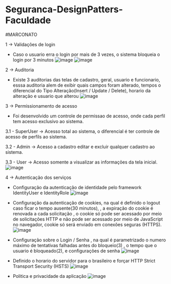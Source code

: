 # Seguranca-DesignPatters-Faculdade

#MARCONATO

1 -> Validações de login
  - Caso o usuario erra o login por mais de 3 vezes, o sistema bloqueia o login por 3 minutos
   ![image](https://github.com/LucasMatheus144/Seguranca-DesignPatters-Faculdade/assets/79222732/92e0c1a6-f5c4-4bf7-be93-3b2f827ca458)  ![image](https://github.com/LucasMatheus144/Seguranca-DesignPatters-Faculdade/assets/79222732/0b074747-fcbb-4961-8bff-fcf157d4ccd0)


    
2 -> Auditoria
  - Existe 3 auditorias das telas de cadastro, geral, usuario e funcionario, esssa auditoria alem de exibir quais campos foram alterado, tempos  o diferencial do Tipo Alteração(Insert / Update / Delete), horario da alteração e usuario que alterou
   ![image](https://github.com/LucasMatheus144/Seguranca-DesignPatters-Faculdade/assets/79222732/a59f3139-98ee-4e18-8c27-b8c45ef7a20c)

3 -> Permissionamento de acesso
  - Foi desenvolvido um controle de permissao de acesso, onde cada perfil tem acesso exclusivo ao sistema.
    
   3.1 - SuperUser -> Acesso total ao sistema, o diferencial é ter controle de acesso de perfils ao sistema.
    
   3.2 - Admin -> Acesso a cadastro editar e excluir qualquer cadastro ao sistema.
  
   3.3 - User -> Acesso somente a visualizar as informações da tela inicial.
  ![image](https://github.com/LucasMatheus144/Seguranca-DesignPatters-Faculdade/assets/79222732/86082463-77c4-4427-9ec3-db97bca3c1fd)

4 -> Autenticação dos serviços
  - Configuração da autenticação de identidade pelo framework IdentityUser e IdentityRole
  ![image](https://github.com/LucasMatheus144/Seguranca-DesignPatters-Faculdade/assets/79222732/6e94ff6e-de86-4f41-9fd7-51c201c203cb)

    
  - Configuração da autenticação de cookies, na qual é definido o logout caso ficar o tempo ausente(30 minutos), , a expiração do cookie é renovada a cada solicitação , o cookie só pode ser acessado por meio de solicitações HTTP e não pode ser acessado por meio de JavaScript no navegador, cookie só será enviado em conexões seguras (HTTPS).
  ![image](https://github.com/LucasMatheus144/Seguranca-DesignPatters-Faculdade/assets/79222732/dac5cc11-bcbd-4259-bd83-5b38cc69a085)


  - Configuração sobre o Login / Senha , na qual é parametrizado o numero máximo de tentativas falhadas antes do bloqueio(3) , o tempo que o usuario é bloqueado(2), e configurações de senha
   ![image](https://github.com/LucasMatheus144/Seguranca-DesignPatters-Faculdade/assets/79222732/1d5b2f52-6caf-4cd7-a4c2-3c54d7d25053)

  - Definido o horario do servidor para o brasileiro e forçar HTTP Strict Transport Security (HSTS) 
  ![image](https://github.com/LucasMatheus144/Seguranca-DesignPatters-Faculdade/assets/79222732/7d384992-ebb2-42ac-9488-508a8d62e9dd)

  - Politica e privacidade da aplicação
  ![image](https://github.com/LucasMatheus144/Seguranca-DesignPatters-Faculdade/assets/79222732/dda8c128-65ab-49e2-8e81-783da493d8e4)


